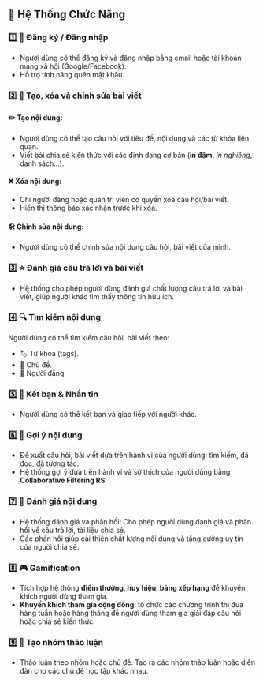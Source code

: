 ## 📌 Hệ Thống Chức Năng

### 1️⃣ 🔑 Đăng ký / Đăng nhập
- Người dùng có thể đăng ký và đăng nhập bằng email hoặc tài khoản mạng xã hội (Google/Facebook).
- Hỗ trợ tính năng quên mật khẩu.

### 2️⃣ 📝 Tạo, xóa và chỉnh sửa bài viết
#### ✏️ Tạo nội dung:
- Người dùng có thể tạo câu hỏi với tiêu đề, nội dung và các từ khóa liên quan.
- Viết bài chia sẻ kiến thức với các định dạng cơ bản (**in đậm**, *in nghiêng*, danh sách...).

#### ❌ Xóa nội dung:
- Chỉ người đăng hoặc quản trị viên có quyền xóa câu hỏi/bài viết.
- Hiển thị thông báo xác nhận trước khi xóa.

#### 🛠️ Chỉnh sửa nội dung:
- Người dùng có thể chỉnh sửa nội dung câu hỏi, bài viết của mình.

### 3️⃣ ⭐ Đánh giá câu trả lời và bài viết
- Hệ thống cho phép người dùng đánh giá chất lượng câu trả lời và bài viết, giúp người khác tìm thấy thông tin hữu ích.

### 4️⃣ 🔍 Tìm kiếm nội dung
Người dùng có thể tìm kiếm câu hỏi, bài viết theo:
- 🏷️ Từ khóa (tags).
- 📂 Chủ đề.
- 👤 Người đăng.

### 5️⃣ 🤝 Kết bạn & Nhắn tin
- Người dùng có thể kết bạn và giao tiếp với người khác.

### 6️⃣ 🎯 Gợi ý nội dung
- Đề xuất câu hỏi, bài viết dựa trên hành vi của người dùng: tìm kiếm, đã đọc, đã tương tác.
- Hệ thống gợi ý dựa trên hành vi và sở thích của người dùng bằng **Collaborative Filtering RS**.

### 7️⃣ 💬 Đánh giá nội dung
- Hệ thống đánh giá và phản hồi: Cho phép người dùng đánh giá và phản hồi về câu trả lời, tài liệu chia sẻ.
- Các phản hồi giúp cải thiện chất lượng nội dung và tăng cường uy tín của người chia sẻ.

### 8️⃣ 🎮 Gamification
- Tích hợp hệ thống **điểm thưởng, huy hiệu, bảng xếp hạng** để khuyến khích người dùng tham gia.
- **Khuyến khích tham gia cộng đồng**: tổ chức các chương trình thi đua hàng tuần hoặc hàng tháng để người dùng tham gia giải đáp câu hỏi hoặc chia sẻ kiến thức.

### 9️⃣ 👥 Tạo nhóm thảo luận
- Thảo luận theo nhóm hoặc chủ đề: Tạo ra các nhóm thảo luận hoặc diễn đàn cho các chủ đề học tập khác nhau.
